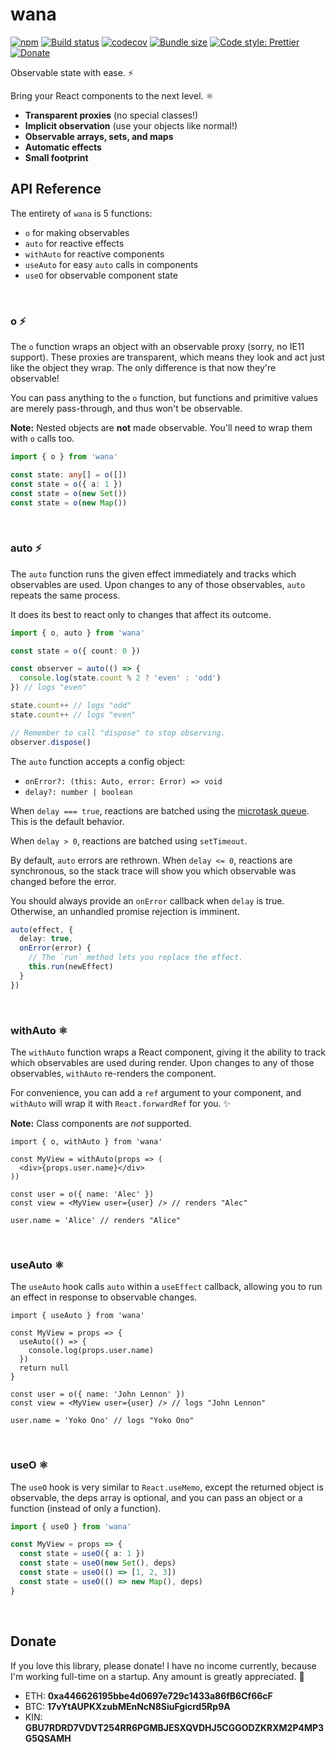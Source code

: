 # wana

[![npm](https://img.shields.io/npm/v/wana.svg)](https://www.npmjs.com/package/wana)
[![Build status](https://travis-ci.org/alloc/wana.svg?branch=master)](https://travis-ci.org/alloc/wana)
[![codecov](https://codecov.io/gh/alloc/wana/branch/master/graph/badge.svg)](https://codecov.io/gh/alloc/wana)
[![Bundle size](https://badgen.net/bundlephobia/min/wana)](https://bundlephobia.com/result?p=wana)
[![Code style: Prettier](https://img.shields.io/badge/code_style-prettier-ff69b4.svg)](https://github.com/prettier/prettier)
[![Donate](https://img.shields.io/badge/Donate-PayPal-green.svg)](https://paypal.me/alecdotbiz)

Observable state with ease. ⚡️

Bring your React components to the next level. ⚛️

- **Transparent proxies** (no special classes!)
- **Implicit observation** (use your objects like normal!)
- **Observable arrays, sets, and maps**
- **Automatic effects**
- **Small footprint**

## API Reference

The entirety of `wana` is 5 functions:
- `o` for making observables
- `auto` for reactive effects
- `withAuto` for reactive components
- `useAuto` for easy `auto` calls in components
- `useO` for observable component state

&nbsp;

### o ⚡️

The `o` function wraps an object with an observable proxy (sorry, no IE11 support). These proxies are transparent, which means they look and act just like the object they wrap. The only difference is that now they're observable!

You can pass anything to the `o` function, but functions and primitive values are merely pass-through, and thus won't be observable.

**Note:** Nested objects are **not** made observable. You'll need to wrap them with `o` calls too.

```ts
import { o } from 'wana'

const state: any[] = o([])
const state = o({ a: 1 })
const state = o(new Set())
const state = o(new Map())
```

&nbsp;

### auto ⚡️

The `auto` function runs the given effect immediately and tracks which observables are used. Upon changes to any of those observables, `auto` repeats the same process.

It does its best to react only to changes that affect its outcome.

```ts
import { o, auto } from 'wana'

const state = o({ count: 0 })

const observer = auto(() => {
  console.log(state.count % 2 ? 'even' : 'odd')
}) // logs "even"

state.count++ // logs "odd"
state.count++ // logs "even"

// Remember to call "dispose" to stop observing.
observer.dispose()
```

The `auto` function accepts a config object:
  
  - `onError?: (this: Auto, error: Error) => void`
  - `delay?: number | boolean`

When `delay === true`, reactions are batched using the [microtask queue](https://javascript.info/microtask-queue). This is the default behavior.

When `delay > 0`, reactions are batched using `setTimeout`.

By default, `auto` errors are rethrown. When `delay <= 0`, reactions are synchronous, so the stack trace will show you which observable was changed before the error.

You should always provide an `onError` callback when `delay` is true. Otherwise, an unhandled promise rejection is imminent.

```ts
auto(effect, {
  delay: true,
  onError(error) {
    // The `run` method lets you replace the effect.
    this.run(newEffect)
  }
})
```

&nbsp;

### withAuto ⚛️

The `withAuto` function wraps a React component, giving it the ability to track which observables are used during render. Upon changes to any of those observables, `withAuto` re-renders the component.

For convenience, you can add a `ref` argument to your component, and `withAuto` will wrap it with `React.forwardRef` for you. ✨

**Note:** Class components are *not* supported.

```tsx
import { o, withAuto } from 'wana'

const MyView = withAuto(props => (
  <div>{props.user.name}</div>
))

const user = o({ name: 'Alec' })
const view = <MyView user={user} /> // renders "Alec"

user.name = 'Alice' // renders "Alice"
```

&nbsp;

### useAuto ⚛️

The `useAuto` hook calls `auto` within a `useEffect` callback, allowing you to run an effect in response to observable changes.

```tsx
import { useAuto } from 'wana'

const MyView = props => {
  useAuto(() => {
    console.log(props.user.name)
  })
  return null
}

const user = o({ name: 'John Lennon' })
const view = <MyView user={user} /> // logs "John Lennon"

user.name = 'Yoko Ono' // logs "Yoko Ono"
```

&nbsp;

### useO ⚛️

The `useO` hook is very similar to `React.useMemo`, except the returned object is observable, the deps array is optional, and you can pass an object or a function (instead of only a function).

```ts
import { useO } from 'wana'

const MyView = props => {
  const state = useO({ a: 1 })
  const state = useO(new Set(), deps)
  const state = useO(() => [1, 2, 3])
  const state = useO(() => new Map(), deps)
}
```

&nbsp;

## Donate

If you love this library, please donate! I have no income currently, because I'm working full-time on a startup. Any amount is greatly appreciated. 🥰

- ETH: **0xa446626195bbe4d0697e729c1433a86fB6Cf66cF**
- BTC: **17vYtAUPKXzubMEnNcN8SiuFgicrd5Rp9A**
- KIN: **GBU7RDRD7VDVT254RR6PGMBJESXQVDHJ5CGGODZKRXM2P4MP3G5QSAMH**
